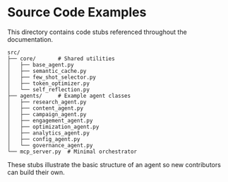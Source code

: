 # Source Code Examples

This directory contains code stubs referenced throughout the documentation.

```
src/
├── core/       # Shared utilities
│   ├── base_agent.py
│   ├── semantic_cache.py
│   ├── few_shot_selector.py
│   ├── token_optimizer.py
│   └── self_reflection.py
├── agents/     # Example agent classes
│   ├── research_agent.py
│   ├── content_agent.py
│   ├── campaign_agent.py
│   ├── engagement_agent.py
│   ├── optimization_agent.py
│   ├── analytics_agent.py
│   ├── config_agent.py
│   └── governance_agent.py
└── mcp_server.py  # Minimal orchestrator
```

These stubs illustrate the basic structure of an agent so new contributors can build their own.
